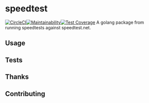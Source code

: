 # speedtest
[![CircleCI](https://circleci.com/gh/kylegrantlucas/speedtest.svg?style=svg)](https://circleci.com/gh/kylegrantlucas/speedtest)[![Maintainability](https://api.codeclimate.com/v1/badges/2130b46a52f698b3eaf1/maintainability)](https://codeclimate.com/github/kylegrantlucas/speedtest/maintainability)[![Test Coverage](https://api.codeclimate.com/v1/badges/2130b46a52f698b3eaf1/test_coverage)](https://codeclimate.com/github/kylegrantlucas/speedtest/test_coverage)
A golang package from running speedtests against speedtest.net.

## Usage
## Tests
## Thanks
## Contributing
